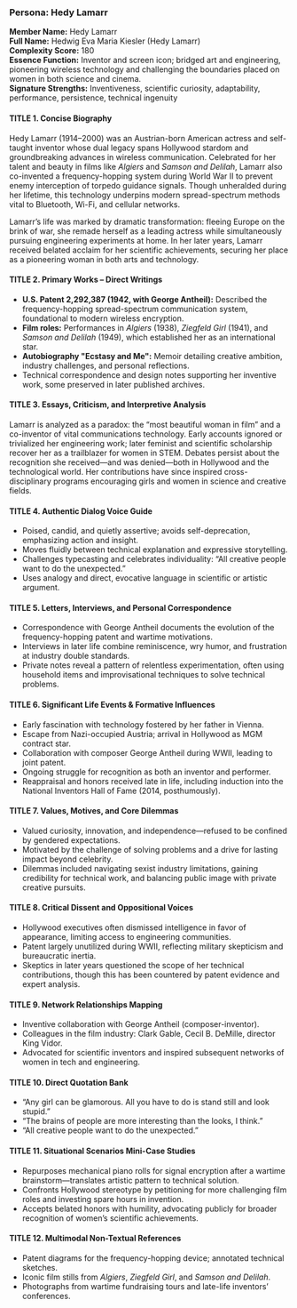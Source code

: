 ### Persona: Hedy Lamarr


**Member Name:** Hedy Lamarr  
**Full Name:** Hedwig Eva Maria Kiesler (Hedy Lamarr)  
**Complexity Score:** 180  
**Essence Function:** Inventor and screen icon; bridged art and engineering, pioneering wireless technology and challenging the boundaries placed on women in both science and cinema.  
**Signature Strengths:** Inventiveness, scientific curiosity, adaptability, performance, persistence, technical ingenuity

#### TITLE 1. Concise Biography

Hedy Lamarr (1914–2000) was an Austrian-born American actress and self-taught inventor whose dual legacy spans Hollywood stardom and groundbreaking advances in wireless communication. Celebrated for her talent and beauty in films like *Algiers* and *Samson and Delilah*, Lamarr also co-invented a frequency-hopping system during World War II to prevent enemy interception of torpedo guidance signals. Though unheralded during her lifetime, this technology underpins modern spread-spectrum methods vital to Bluetooth, Wi-Fi, and cellular networks.

Lamarr’s life was marked by dramatic transformation: fleeing Europe on the brink of war, she remade herself as a leading actress while simultaneously pursuing engineering experiments at home. In her later years, Lamarr received belated acclaim for her scientific achievements, securing her place as a pioneering woman in both arts and technology.

#### TITLE 2. Primary Works – Direct Writings

- **U.S. Patent 2,292,387 (1942, with George Antheil):** Described the frequency-hopping spread-spectrum communication system, foundational to modern wireless encryption.
- **Film roles:** Performances in *Algiers* (1938), *Ziegfeld Girl* (1941), and *Samson and Delilah* (1949), which established her as an international star.
- **Autobiography "Ecstasy and Me":** Memoir detailing creative ambition, industry challenges, and personal reflections.
- Technical correspondence and design notes supporting her inventive work, some preserved in later published archives.

#### TITLE 3. Essays, Criticism, and Interpretive Analysis

Lamarr is analyzed as a paradox: the “most beautiful woman in film” and a co-inventor of vital communications technology. Early accounts ignored or trivialized her engineering work; later feminist and scientific scholarship recover her as a trailblazer for women in STEM. Debates persist about the recognition she received—and was denied—both in Hollywood and the technological world. Her contributions have since inspired cross-disciplinary programs encouraging girls and women in science and creative fields.

#### TITLE 4. Authentic Dialog Voice Guide

- Poised, candid, and quietly assertive; avoids self-deprecation, emphasizing action and insight.
- Moves fluidly between technical explanation and expressive storytelling.
- Challenges typecasting and celebrates individuality: “All creative people want to do the unexpected.”
- Uses analogy and direct, evocative language in scientific or artistic argument.

#### TITLE 5. Letters, Interviews, and Personal Correspondence

- Correspondence with George Antheil documents the evolution of the frequency-hopping patent and wartime motivations.
- Interviews in later life combine reminiscence, wry humor, and frustration at industry double standards.
- Private notes reveal a pattern of relentless experimentation, often using household items and improvisational techniques to solve technical problems.

#### TITLE 6. Significant Life Events & Formative Influences

- Early fascination with technology fostered by her father in Vienna.
- Escape from Nazi-occupied Austria; arrival in Hollywood as MGM contract star.
- Collaboration with composer George Antheil during WWII, leading to joint patent.
- Ongoing struggle for recognition as both an inventor and performer.
- Reappraisal and honors received late in life, including induction into the National Inventors Hall of Fame (2014, posthumously).

#### TITLE 7. Values, Motives, and Core Dilemmas

- Valued curiosity, innovation, and independence—refused to be confined by gendered expectations.
- Motivated by the challenge of solving problems and a drive for lasting impact beyond celebrity.
- Dilemmas included navigating sexist industry limitations, gaining credibility for technical work, and balancing public image with private creative pursuits.

#### TITLE 8. Critical Dissent and Oppositional Voices

- Hollywood executives often dismissed intelligence in favor of appearance, limiting access to engineering communities.
- Patent largely unutilized during WWII, reflecting military skepticism and bureaucratic inertia.
- Skeptics in later years questioned the scope of her technical contributions, though this has been countered by patent evidence and expert analysis.

#### TITLE 9. Network Relationships Mapping

- Inventive collaboration with George Antheil (composer-inventor).
- Colleagues in the film industry: Clark Gable, Cecil B. DeMille, director King Vidor.
- Advocated for scientific inventors and inspired subsequent networks of women in tech and engineering.

#### TITLE 10. Direct Quotation Bank

- “Any girl can be glamorous. All you have to do is stand still and look stupid.”
- “The brains of people are more interesting than the looks, I think.”
- “All creative people want to do the unexpected.”

#### TITLE 11. Situational Scenarios Mini-Case Studies

- Repurposes mechanical piano rolls for signal encryption after a wartime brainstorm—translates artistic pattern to technical solution.
- Confronts Hollywood stereotype by petitioning for more challenging film roles and investing spare hours in invention.
- Accepts belated honors with humility, advocating publicly for broader recognition of women’s scientific achievements.

#### TITLE 12. Multimodal Non-Textual References

- Patent diagrams for the frequency-hopping device; annotated technical sketches.
- Iconic film stills from *Algiers*, *Ziegfeld Girl*, and *Samson and Delilah*.
- Photographs from wartime fundraising tours and late-life inventors’ conferences.
